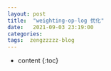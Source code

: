 ```yaml
---
layout: post
title:  "weighting-op-log 优化"
date:   2021-09-03 23:19:00
categories: 
tags:  zengzzzzz-blog
---
```


* content
{:toc}

&nbsp;  
  
&nbsp;  
&nbsp;  
&nbsp;
